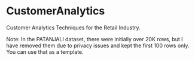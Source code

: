 # CustomerAnalytics
Customer Analytics Techniques for the Retail Industry.

Note: In the PATANJALI dataset, there were initially over 20K rows, but I have removed them due to privacy issues and kept the first 100 rows only. You can use that as a template.
